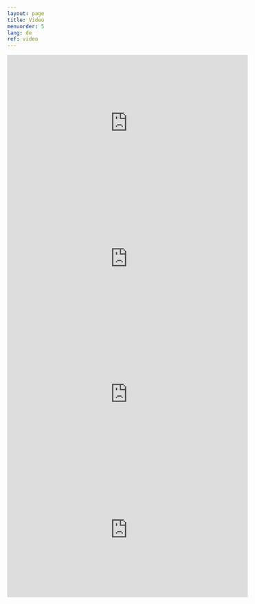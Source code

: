 ```yaml
---
layout: page
title: Video
menuorder: 5
lang: de
ref: video
---
```

<iframe width="560" height="315" src="https://www.youtube.com/embed/ryRgDhy5AQs?rel=0" frameborder="0" allowfullscreen></iframe>

<iframe width="560" height="315" src="https://www.youtube.com/embed/gO-LdTHOQiM?rel=0" frameborder="0" allowfullscreen></iframe>

<iframe width="560" height="315" src="https://www.youtube.com/embed/46xPpgWngA8?rel=0" frameborder="0" allowfullscreen></iframe>

<iframe width="560" height="315" src="https://www.youtube.com/embed/llheTtfspfc?rel=0" frameborder="0" allowfullscreen></iframe>







